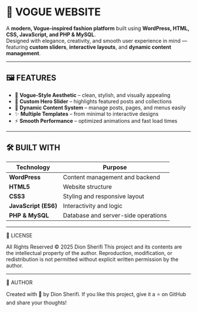 # 💫 VOGUE WEBSITE

A **modern, Vogue-inspired fashion platform** built using **WordPress, HTML, CSS, JavaScript, and PHP & MySQL**.  
Designed with elegance, creativity, and smooth user experience in mind — featuring **custom sliders**, **interactive layouts**, and **dynamic content management**.

---

## 🖼️ FEATURES
- 🎨 **Vogue-Style Aesthetic** – clean, stylish, and visually appealing  
- 🧩 **Custom Hero Slider** – highlights featured posts and collections  
- 📰 **Dynamic Content System** – manage posts, pages, and menus easily  
- ✨ **Multiple Templates** – from minimal to interactive designs  
- ⚡ **Smooth Performance** – optimized animations and fast load times  
 

---

## 🛠️ BUILT WITH
| Technology | Purpose |
|-------------|----------|
| **WordPress** | Content management and backend |
| **HTML5** | Website structure |
| **CSS3** | Styling and responsive layout |
| **JavaScript (ES6)** | Interactivity and logic |
| **PHP & MySQL** | Database and server-side operations |

---

📄 LICENSE

All Rights Reserved © 2025 Dion Sherifi
This project and its contents are the intellectual property of the author.
Reproduction, modification, or redistribution is not permitted without explicit written permission by the author.

---

👑 AUTHOR

Created with 💖 by Dion Sherifi. 
If you like this project, give it a ⭐ on GitHub and share your thoughts!
